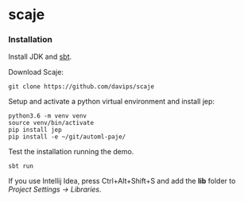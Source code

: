 # scaje

### Installation
Install JDK and [sbt].

Download Scaje:

    git clone https://github.com/davips/scaje

Setup and activate a python virtual environment and
install jep:
    
    python3.6 -m venv venv
    source venv/bin/activate
    pip install jep
    pip install -e ~/git/automl-paje/
    
Test the installation running the demo.

    sbt run

If you use Intellij Idea,
press Ctrl+Alt+Shift+S and add 
the **lib** folder to *Project Settings -> Libraries*.


[sbt]: https://www.scala-sbt.org/release/docs/Setup.html
